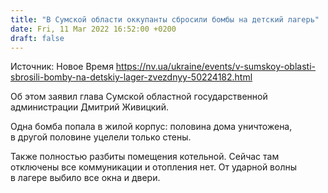 ```yaml
---
title: "В Сумской области оккупанты сбросили бомбы на детский лагерь"
date: Fri, 11 Mar 2022 16:52:00 +0200
draft: false
---
```

Источник: Новое Время https://nv.ua/ukraine/events/v-sumskoy-oblasti-sbrosili-bomby-na-detskiy-lager-zvezdnyy-50224182.html


 Об этом заявил глава Сумской областной государственной администрации Дмитрий Живицкий.

Одна бомба попала в жилой корпус: половина дома уничтожена, в другой половине уцелели только стены.

Также полностью разбиты помещения котельной. Сейчас там отключены все коммуникации и отопления нет. От ударной волны в лагере выбило все окна и двери.
